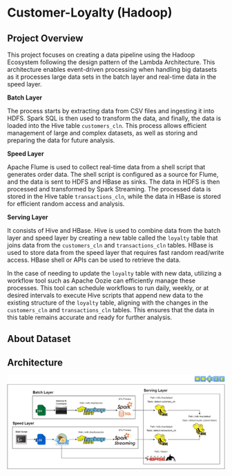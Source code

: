 # Customer-Loyalty (Hadoop)
## Project Overview
This project focuses on creating a data pipeline using the Hadoop Ecosystem following the design pattern of the Lambda Architecture. This architecture enables event-driven processing when handling big datasets as it processes large data sets in the batch layer and real-time data in the speed layer.

**Batch Layer**

The process starts by extracting data from CSV files and ingesting it into HDFS. Spark SQL is then used to transform the data, and finally, the data is loaded into the Hive table ```customers_cln```. This process allows efficient management of large and complex datasets, as well as storing and preparing the data for future analysis.

**Speed Layer**

Apache Flume is used to collect real-time data from a shell script that generates order data. The shell script is configured as a source for Flume, and the data is sent to HDFS and HBase as sinks. The data in HDFS is then processed and transformed by Spark Streaming. The processed data is stored in the Hive table ```transactions_cln```, while the data in HBase is stored for efficient random access and analysis.

**Serving Layer**

It consists of Hive and HBase. Hive is used to combine data from the batch layer and speed layer by creating a new table called the ```loyalty``` table that joins data from the ```customers_cln``` and ```transactions_cln``` tables. HBase is used to store data from the speed layer that requires fast random read/write access. HBase shell or APIs can be used to retrieve the data.

In the case of needing to update the ```loyalty``` table with new data, utilizing a workflow tool such as Apache Oozie can efficiently manage these processes. This tool can schedule workflows to run daily, weekly, or at desired intervals to execute Hive scripts that append new data to the existing structure of the ```loyalty``` table, aligning with the changes in the ```customers_cln``` and ```transactions_cln``` tables. This ensures that the data in this table remains accurate and ready for further analysis.
## About Dataset

## Architecture
![image](https://github.com/getnkit/Customer-Loyalty/blob/31660049d2b3cc665834784ff39ad75971690cc2/images/Data%20Architecture.png)
